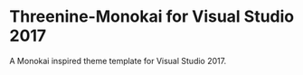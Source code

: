 # Threenine-Monokai for Visual Studio 2017

A Monokai inspired theme template for Visual Studio 2017.